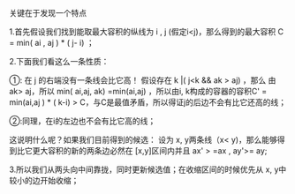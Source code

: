 关键在于发现一个特点

1.首先假设我们找到能取最大容积的纵线为 i , j (假定i<j)，那么得到的最大容积 C = min( ai , aj ) * ( j- i) ；

2.下面我们看这么一条性质：

①: 在 j 的右端没有一条线会比它高！ 假设存在 k |( j<k && ak > aj) ，那么  由 ak> aj，所以 min( ai,aj, ak) =min(ai,aj) ，所以由i, k构成的容器的容积C' = min(ai,aj ) * ( k-i) > C，与C是最值矛盾，所以得证j的后边不会有比它还高的线；

②:同理，在i的左边也不会有比它高的线；

这说明什么呢？如果我们目前得到的候选： 设为 x, y两条线（x< y)，那么能够得到比它更大容积的新的两条边必然在  [x,y]区间内并且 ax' > =ax , ay'>= ay;

3.所以我们从两头向中间靠拢，同时更新候选值；在收缩区间的时候优先从  x, y中较小的边开始收缩；
